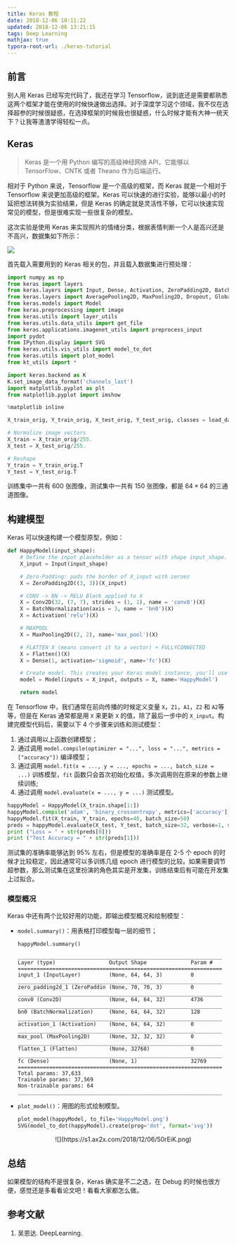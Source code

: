 ```yaml
---
title: Keras 教程
date: 2018-12-06 10:11:22
updated: 2018-12-06 13:21:15
tags: Deep Learning
mathjax: true
typora-root-url: ./keras-tutorial
---
```


## 前言

别人用 Keras 已经写完代码了，我还在学习 Tensorflow，说到底还是需要都熟悉这两个框架才能在使用的时候快速做出选择。对于深度学习这个领域，我不仅在选择超参的时候很疑惑，在选择框架的时候我也很疑惑，什么时候才能有大神一统天下？让我等渣渣学得轻松一点。

<!-- more -->

## Keras

> Keras 是一个用 Python 编写的高级神经网络 API，它能够以 TensorFlow、CNTK 或者 Theano 作为后端运行。

相对于 Python 来说，Tensorflow 是一个高级的框架，而 Keras 就是一个相对于 Tensorflow 来说更加高级的框架。Keras 可以快速的进行实验，能够以最小的时延把想法转换为实验结果，但是 Keras 的确定就是灵活性不够，它可以快速实现常见的模型，但是很难实现一些很复杂的模型。

这次实验是使用 Keras 来实现照片的情绪分类，根据表情判断一个人是高兴还是不高兴，数据集如下所示：

![](https://s1.ax2x.com/2018/12/05/50a7yu.png)

首先载入需要用到的 Keras 相关的包，并且载入数据集进行预处理：

``` python
import numpy as np
from keras import layers
from keras.layers import Input, Dense, Activation, ZeroPadding2D, BatchNormalization, Flatten, Conv2D
from keras.layers import AveragePooling2D, MaxPooling2D, Dropout, GlobalMaxPooling2D, GlobalAveragePooling2D
from keras.models import Model
from keras.preprocessing import image
from keras.utils import layer_utils
from keras.utils.data_utils import get_file
from keras.applications.imagenet_utils import preprocess_input
import pydot
from IPython.display import SVG
from keras.utils.vis_utils import model_to_dot
from keras.utils import plot_model
from kt_utils import *

import keras.backend as K
K.set_image_data_format('channels_last')
import matplotlib.pyplot as plt
from matplotlib.pyplot import imshow

%matplotlib inline

X_train_orig, Y_train_orig, X_test_orig, Y_test_orig, classes = load_dataset()

# Normalize image vectors
X_train = X_train_orig/255.
X_test = X_test_orig/255.

# Reshape
Y_train = Y_train_orig.T
Y_test = Y_test_orig.T
```

训练集中一共有 600 张图像，测试集中一共有 150 张图像，都是 $64\times 64$ 的三通道图像。

## 构建模型

Keras 可以快速构建一个模型原型，例如：

``` python
def HappyModel(input_shape):
    # Define the input placeholder as a tensor with shape input_shape. Think of this as your input image!
    X_input = Input(input_shape)

    # Zero-Padding: pads the border of X_input with zeroes
    X = ZeroPadding2D((3, 3))(X_input)

    # CONV -> BN -> RELU Block applied to X
    X = Conv2D(32, (7, 7), strides = (1, 1), name = 'conv0')(X)
    X = BatchNormalization(axis = 3, name = 'bn0')(X)
    X = Activation('relu')(X)

    # MAXPOOL
    X = MaxPooling2D((2, 2), name='max_pool')(X)

    # FLATTEN X (means convert it to a vector) + FULLYCONNECTED
    X = Flatten()(X)
    X = Dense(1, activation='sigmoid', name='fc')(X)

    # Create model. This creates your Keras model instance, you'll use this instance to train/test the model.
    model = Model(inputs = X_input, outputs = X, name='HappyModel')

    return model
```

在 Tensorflow 中，我们通常在前向传播的时候定义变量 `X`，`Z1`，`A1`，`Z2` 和 `A2`等等，但是在 Keras 通常都是用 `X` 来更新 `X` 的值，除了最后一步中的 `X_input`。构建完模型代码后，需要以下 4 个步骤来训练和测试模型：

1. 通过调用以上函数创建模型；
2. 通过调用 `model.compile(optimizer = "...", loss = "...", metrics = ["accuracy"])` 编译模型；
3. 通过调用 `model.fit(x = ..., y = ..., epochs = ..., batch_size = ...)` 训练模型，`fit` 函数只会首次初始化权值，多次调用则在原来的参数上继续训练;
4. 通过调用 `model.evaluate(x = ..., y = ...)` 测试模型。

``` python
happyModel = HappyModel(X_train.shape[1:])
happyModel.compile('adam', 'binary_crossentropy', metrics=['accuracy'])
happyModel.fit(X_train, Y_train, epochs=40, batch_size=50)
preds = happyModel.evaluate(X_test, Y_test, batch_size=32, verbose=1, sample_weight=None)
print ("Loss = " + str(preds[0]))
print ("Test Accuracy = " + str(preds[1]))
```

测试集的准确率能够达到 95% 左右，但是模型的准确率是在 2-5 个 epoch 的时候才比较稳定，因此通常可以多训练几组 epoch 进行模型的比较。如果需要调节超参数，那么测试集在这里扮演的角色其实是开发集，训练结束后有可能在开发集上过拟合。

### 模型概况

Keras 中还有两个比较好用的功能，即输出模型概况和绘制模型：

* `model.summary()`：用表格打印模型每一层的细节；

  ``` python
  happyModel.summary()
  ```

  ```
  _________________________________________________________________
  Layer (type)                 Output Shape              Param #   
  =================================================================
  input_1 (InputLayer)         (None, 64, 64, 3)         0         
  _________________________________________________________________
  zero_padding2d_1 (ZeroPaddin (None, 70, 70, 3)         0         
  _________________________________________________________________
  conv0 (Conv2D)               (None, 64, 64, 32)        4736      
  _________________________________________________________________
  bn0 (BatchNormalization)     (None, 64, 64, 32)        128       
  _________________________________________________________________
  activation_1 (Activation)    (None, 64, 64, 32)        0         
  _________________________________________________________________
  max_pool (MaxPooling2D)      (None, 32, 32, 32)        0         
  _________________________________________________________________
  flatten_1 (Flatten)          (None, 32768)             0         
  _________________________________________________________________
  fc (Dense)                   (None, 1)                 32769     
  =================================================================
  Total params: 37,633
  Trainable params: 37,569
  Non-trainable params: 64
  _________________________________________________________________
  ```

* `plot_model()`：用图的形式绘制模型。

  ``` python
  plot_model(happyModel, to_file='HappyModel.png')
  SVG(model_to_dot(happyModel).create(prog='dot', format='svg'))
  ```

  <center>![](https://s1.ax2x.com/2018/12/06/50rEiK.png)</center>

## 总结

如果模型的结构不是很复杂，Keras 确实是不二之选，在 Debug 的时候也很方便，感觉还是多看看论文吧！看看大家都怎么做。

## 参考文献

1. 吴恩达. DeepLearning. 